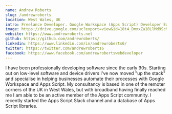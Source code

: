 ```yaml
---
name: Andrew Roberts
slug: /andrewroberts
location: West Wales, UK
intro: Freelance Developer. Google Workspace (Apps Script) Developer Expert. Outdoor enthusiast.
image: https://drive.google.com/uc?export=view&id=18t4_DmxxZa10LlMd9ScMTLVFguxwgUJX
website: https://www.andrewroberts.net
github: https://github.com/andrewroberts/
linkedin: https://www.linkedin.com/in/andrewroberts6/
twitter: https://twitter.com/andrewroberts6
facebook: https://www.facebook.com/andrewrobertswebdeveloper
---
```


I have been professionally developing software since the early 90s. Starting out on low-level software and device drivers I've now moved "up the stack" and specialise in helping businesses automate their processes with Google Workspace and Apps Script. My consultancy is based in one of the remoter corners of the UK in West Wales, but with broadband having finally reached me I am able to be an active member of the Apps Script community. I recently started the Apps Script Slack channel and a database of Apps Script libraries.

